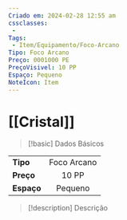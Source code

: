 ```yaml
---
Criado em: 2024-02-28 12:55 am
cssclasses:
 - 
Tags:
 - Item/Equipamento/Foco-Arcano
Tipo: Foco Arcano
Preço: 0001000 PE
PreçoVisivel: 10 PP
Espaço: Pequeno
NoteIcon: Item
---
```

# [[Cristal]]

> [!basic] Dados Básicos
> 
|            |     |
| ---------- |:---:|
| **Tipo**   |  Foco Arcano   |
| **Preço**  |   10 PP   |
| **Espaço** |   Pequeno   |
>
 
> [!description] Descrição
> 
> 
